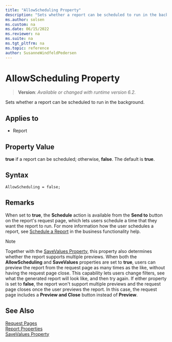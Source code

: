 ```yaml
---
title: "AllowScheduling Property"
description: "Sets whether a report can be scheduled to run in the background."
ms.author: solsen
ms.custom: na
ms.date: 06/15/2022
ms.reviewer: na
ms.suite: na
ms.tgt_pltfrm: na
ms.topic: reference
author: SusanneWindfeldPedersen
---
```

[//]: # (START>DO_NOT_EDIT)
[//]: # (IMPORTANT:Do not edit any of the content between here and the END>DO_NOT_EDIT.)
[//]: # (Any modifications should be made in the .xml files in the ModernDev repo.)
# AllowScheduling Property
> **Version**: _Available or changed with runtime version 6.2._

Sets whether a report can be scheduled to run in the background.

## Applies to
-   Report

[//]: # (IMPORTANT: END>DO_NOT_EDIT)

## Property Value  

**true** if a report can be scheduled; otherwise, **false**. The default is **true**.  

## Syntax

```AL
AllowScheduling = false;
```

## Remarks

When set to **true**, the **Schedule** action is available from the **Send to** button on the report's request page, which lets users schedule a time that they want the report to run. For more information how the user schedules a report, see [Schedule a Report](/dynamics365/business-central/ui-work-report#ScheduleReport) in the business functionality help.

> [!NOTE]
> Together with the [SaveValues Property](devenv-savevalues-property.md), this property also determines whether the report supports multiple previews. When both the **AllowScheduling** and **SaveValues** properties are set to **true**, users can preview the report from the request page as many times as the like, without having the request page close. This capability lets users change filters, see what the generated report will look like, and then try again. If either property is set to **false**, the report won't support multiple previews and the request page closes once the user previews the report. In this case, the request page includes a **Preview and Close** button instead of **Preview**.

## See Also  

[Request Pages](../devenv-request-pages.md)  
[Report Properties](devenv-report-properties.md)  
[SaveValues Property](devenv-savevalues-property.md)  